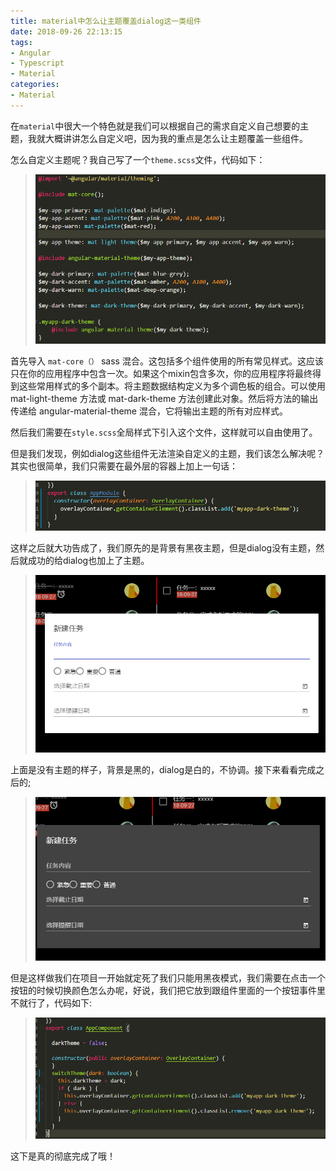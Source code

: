 ```yaml
---
title: material中怎么让主题覆盖dialog这一类组件
date: 2018-09-26 22:13:15
tags:
- Angular
- Typescript
- Material
categories:
- Material
---
```

在`material`中很大一个特色就是我们可以根据自己的需求自定义自己想要的主题，我就大概讲讲怎么自定义吧，因为我的重点是怎么让主题覆盖一些组件。

怎么自定义主题呢？我自己写了一个`theme.scss`文件，代码如下：

>![](/img/material/3.png)

首先导入 `mat-core（）` sass 混合。这包括多个组件使用的所有常见样式。这应该只在你的应用程序中包含一次。如果这个mixin包含多次，你的应用程序将最终得到这些常用样式的多个副本。将主题数据结构定义为多个调色板的组合。可以使用 mat-light-theme 方法或 mat-dark-theme 方法创建此对象。然后将方法的输出传递给 angular-material-theme 混合，它将输出主题的所有对应样式。

然后我们需要在`style.scss`全局样式下引入这个文件，这样就可以自由使用了。

但是我们发现，例如dialog这些组件无法渲染自定义的主题，我们该怎么解决呢？其实也很简单，我们只需要在最外层的容器上加上一句话：

>![](/img/material/4.png)

这样之后就大功告成了，我们原先的是背景有黑夜主题，但是dialog没有主题，然后就成功的给dialog也加上了主题。

>![](/img/material/6.png)

上面是没有主题的样子，背景是黑的，dialog是白的，不协调。接下来看看完成之后的;

>![](/img/material/5.png)

但是这样做我们在项目一开始就定死了我们只能用黑夜模式，我们需要在点击一个按钮的时候切换颜色怎么办呢，好说，我们把它放到跟组件里面的一个按钮事件里不就行了，代码如下:

>![](/img/material/7.png)

这下是真的彻底完成了哦！